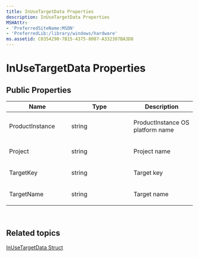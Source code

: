 ```yaml
---
title: InUseTargetData Properties
description: InUseTargetData Properties
MSHAttr:
- 'PreferredSiteName:MSDN'
- 'PreferredLib:/library/windows/hardware'
ms.assetid: C0354290-7B15-4375-8007-A332307BA3D8
---
```


# InUseTargetData Properties


## <span id="Public-Properties"></span><span id="public_properties"></span><span id="PUBLIC_PROPERTIES"></span>Public Properties


<table>
<colgroup>
<col width="33%" />
<col width="33%" />
<col width="33%" />
</colgroup>
<thead>
<tr class="header">
<th>Name</th>
<th>Type</th>
<th>Description</th>
</tr>
</thead>
<tbody>
<tr class="odd">
<td><p>ProductInstance</p></td>
<td><p>string</p></td>
<td><p>ProductInstance OS platform name</p></td>
</tr>
<tr class="even">
<td><p>Project</p></td>
<td><p>string</p></td>
<td><p>Project name</p></td>
</tr>
<tr class="odd">
<td><p>TargetKey</p></td>
<td><p>string</p></td>
<td><p>Target key</p></td>
</tr>
<tr class="even">
<td><p>TargetName</p></td>
<td><p>string</p></td>
<td><p>Target name</p></td>
</tr>
</tbody>
</table>

 

## <span id="related_topics"></span>Related topics


[InUseTargetData Struct](inusetargetdata-struct.md)

 

 







